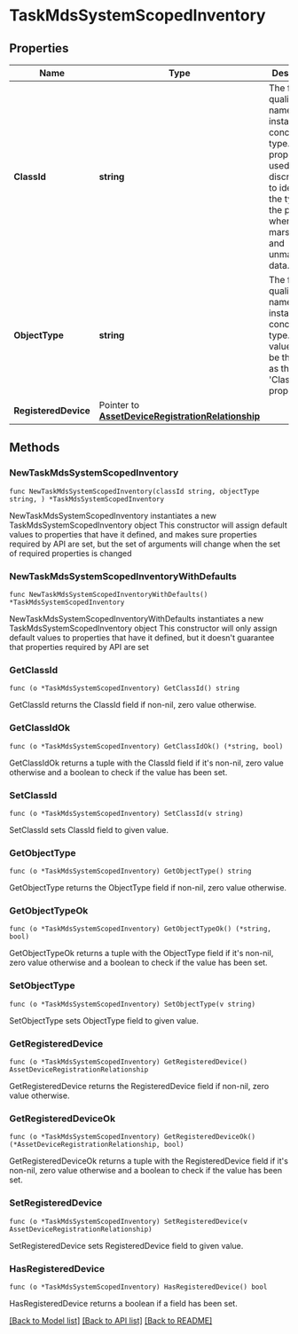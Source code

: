 # TaskMdsSystemScopedInventory

## Properties

Name | Type | Description | Notes
------------ | ------------- | ------------- | -------------
**ClassId** | **string** | The fully-qualified name of the instantiated, concrete type. This property is used as a discriminator to identify the type of the payload when marshaling and unmarshaling data. | [default to "task.MdsSystemScopedInventory"]
**ObjectType** | **string** | The fully-qualified name of the instantiated, concrete type. The value should be the same as the &#39;ClassId&#39; property. | [default to "task.MdsSystemScopedInventory"]
**RegisteredDevice** | Pointer to [**AssetDeviceRegistrationRelationship**](AssetDeviceRegistrationRelationship.md) |  | [optional] 

## Methods

### NewTaskMdsSystemScopedInventory

`func NewTaskMdsSystemScopedInventory(classId string, objectType string, ) *TaskMdsSystemScopedInventory`

NewTaskMdsSystemScopedInventory instantiates a new TaskMdsSystemScopedInventory object
This constructor will assign default values to properties that have it defined,
and makes sure properties required by API are set, but the set of arguments
will change when the set of required properties is changed

### NewTaskMdsSystemScopedInventoryWithDefaults

`func NewTaskMdsSystemScopedInventoryWithDefaults() *TaskMdsSystemScopedInventory`

NewTaskMdsSystemScopedInventoryWithDefaults instantiates a new TaskMdsSystemScopedInventory object
This constructor will only assign default values to properties that have it defined,
but it doesn't guarantee that properties required by API are set

### GetClassId

`func (o *TaskMdsSystemScopedInventory) GetClassId() string`

GetClassId returns the ClassId field if non-nil, zero value otherwise.

### GetClassIdOk

`func (o *TaskMdsSystemScopedInventory) GetClassIdOk() (*string, bool)`

GetClassIdOk returns a tuple with the ClassId field if it's non-nil, zero value otherwise
and a boolean to check if the value has been set.

### SetClassId

`func (o *TaskMdsSystemScopedInventory) SetClassId(v string)`

SetClassId sets ClassId field to given value.


### GetObjectType

`func (o *TaskMdsSystemScopedInventory) GetObjectType() string`

GetObjectType returns the ObjectType field if non-nil, zero value otherwise.

### GetObjectTypeOk

`func (o *TaskMdsSystemScopedInventory) GetObjectTypeOk() (*string, bool)`

GetObjectTypeOk returns a tuple with the ObjectType field if it's non-nil, zero value otherwise
and a boolean to check if the value has been set.

### SetObjectType

`func (o *TaskMdsSystemScopedInventory) SetObjectType(v string)`

SetObjectType sets ObjectType field to given value.


### GetRegisteredDevice

`func (o *TaskMdsSystemScopedInventory) GetRegisteredDevice() AssetDeviceRegistrationRelationship`

GetRegisteredDevice returns the RegisteredDevice field if non-nil, zero value otherwise.

### GetRegisteredDeviceOk

`func (o *TaskMdsSystemScopedInventory) GetRegisteredDeviceOk() (*AssetDeviceRegistrationRelationship, bool)`

GetRegisteredDeviceOk returns a tuple with the RegisteredDevice field if it's non-nil, zero value otherwise
and a boolean to check if the value has been set.

### SetRegisteredDevice

`func (o *TaskMdsSystemScopedInventory) SetRegisteredDevice(v AssetDeviceRegistrationRelationship)`

SetRegisteredDevice sets RegisteredDevice field to given value.

### HasRegisteredDevice

`func (o *TaskMdsSystemScopedInventory) HasRegisteredDevice() bool`

HasRegisteredDevice returns a boolean if a field has been set.


[[Back to Model list]](../README.md#documentation-for-models) [[Back to API list]](../README.md#documentation-for-api-endpoints) [[Back to README]](../README.md)


